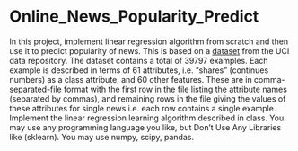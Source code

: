 # Online_News_Popularity_Predict
In this project, implement linear regression algorithm from scratch and then use it  to predict popularity of news. This is based on a [dataset](https://archive.ics.uci.edu/ml/datasets/Online+News+Popularity) from the UCI data repository. The dataset contains a total of 39797 examples. Each example is described in terms of 61 attributes, i.e. “shares” (continues numbers) as a class attribute, and 60 other features. These are in comma-separated-file format with the first row in the file listing the attribute names (separated by commas),  and remaining rows in the file giving the values of these attributes for single news i.e. each row contains a single example.  
Implement the linear regression learning algorithm described in class. You may use any programming language you like, but Don’t Use Any Libraries like (sklearn). You may use numpy, scipy, pandas.
